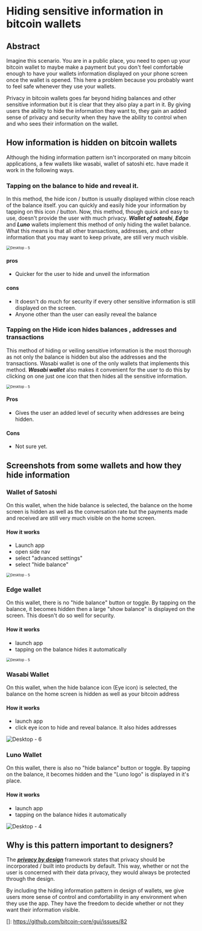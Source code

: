 # Hiding sensitive information in bitcoin wallets

## Abstract

Imagine this scenario. You are  in a public place, you need to open up your bitcoin wallet to maybe make a payment but you don't feel comfortable enough to have your wallets information displayed on your phone screen once the wallet is opened. This here a problem because you probably want to feel safe whenever they use your wallets.

Privacy in bitcoin wallets goes far beyond hiding balances and other sensitive information  but it is clear that they also play a part in it. By giving users the ability to hide the information they want to,  they gain an added sense of privacy and security when they have the ability to control when and who sees their information on the wallet.



## How information is hidden on bitcoin wallets

Although the hiding information pattern isn't incorporated on many bitcoin applications, a few wallets like wasabi, wallet of satoshi etc. have made it work in the following ways.



### Tapping on the balance to hide and reveal it. 

In this method, the hide icon / button is usually displayed within close reach of the balance itself. you can quickly and easily hide your information by tapping on this icon / button. Now, this method, though quick and easy to use, doesn't provide the user with much privacy. ***Wallet of satoshi***, ***Edge***  and ***Luno*** wallets implement this method of only hiding the wallet balance. What this means is that all other transactions, addresses, and other information that you may want to keep private, are still very much visible.

<img src="assets/img/Frame 122.png" alt="Desktop - 5" style="zoom:67%;" />



#### pros

- Quicker for the user to hide and unveil the information

#### cons

- It doesn't do much for security if every other sensitive information is still displayed on the screen.
- Anyone other than the user can easily reveal the balance



### Tapping on the Hide icon hides balances , addresses  and transactions 

This method of hiding or veiling sensitive information is the most thorough as not only the balance is hidden but also the addresses and the transactions. Wasabi wallet is one of the only wallets that implements this method. ***Wasabi wallet*** also  makes it convenient for the user to do this by clicking on one just one icon that then hides all the sensitive information.

<img src="assets/img/Frame 121.png" alt="Desktop - 5" style="zoom:67%;" />

#### Pros

- Gives the user an added level of security when addresses are being hidden.

#### Cons

- Not sure yet.



## Screenshots from some wallets and how they hide information

### Wallet of Satoshi

On this wallet,  when the hide balance is selected, the balance on the home screen is hidden as well as the conversation rate but the payments made and received are still very much visible on the home screen. 

#### How it works

- Launch app
- open side nav
- select "advanced settings"
- select "hide balance" 

<img src="assets/img/Desktop - 5.png" alt="Desktop - 5" style="zoom:67%;" />



### Edge wallet

On this wallet,  there is no "hide balance" button or toggle. By tapping on the balance, it becomes hidden then a large "show balance" is displayed on the screen. This doesn't do so well for security.

#### How it works

- launch app
- tapping on the balance hides it automatically

<img src="assets/img/Desktop - 3.png" alt="Desktop - 5" style="zoom:67%;" />





### Wasabi Wallet

On this wallet, when the hide balance icon (Eye icon) is selected, the  balance on the home screen is hidden as well as your bitcoin address 

#### How it works

- launch app
- click eye icon to hide and reveal balance. It also hides addresses

<img src="assets/img/Desktop - 6.png" alt="Desktop - 6" style="zoom:100%;" />



### Luno Wallet

On this wallet,  there is also no "hide balance" button or toggle. By tapping on the balance, it becomes hidden and the "Luno logo" is displayed in it's place.

#### How it works

- launch app
- tapping on the balance hides it automatically

<img src="assets/img/Desktop - 4.png" alt="Desktop - 4" style="zoom:100%;" />



## Why is this pattern important to designers?

The [***privacy by design***](https://en.wikipedia.org/wiki/Privacy_by_design) framework states that privacy should be incorporated / built into products by default. This way, whether or not the user is concerned with their data privacy, they would always be protected through the design. 

By including the hiding information pattern in design of wallets, we give users more sense of control and comfortability in any environment when they use the app. They have the freedom to decide whether or not they want their information visible. 





[^1]: https://medium.com/@olanrewajusodiq64/the-ui-ux-of-hide-balance-designing-to-improve-asset-security-e4b20668f315
[^2]: https://www.invisionapp.com/inside-design/designing-for-privacy/
[^3]: https://uxdesign.cc/how-to-design-with-privacy-in-mind-24c96cfc2611

[]: https://github.com/bitcoin-core/gui/issues/82





